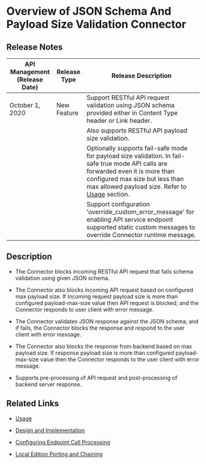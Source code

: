 ﻿---
sidebar_position: 1
---

# Overview of JSON Schema And Payload Size Validation Connector

<head>
  <meta name="guidename" content="API Management"/>
  <meta name="context" content="GUID-8c20e984-9501-4038-938e-c435a71efb54"/>
</head>

## Release Notes

|**API Management (Release Date)** |**Release Type** |**Release Description** |
| ---- | ---- | ---- |
|October 1, 2020 |New Feature |Support RESTful API request validation using JSON schema provided either in Content Type header or Link header. |
| | |Also supports RESTful API payload size validation. |
| | |Optionally supports fail-safe mode for payload size validation. In fail-safe true mode API calls are forwarded even it is more than configured max size but less than max allowed payload size. Refer to [Usage](Usage.md) section. |
| | |Support configuration 'override\_custom\_error\_message' for enabling API service endpoint supported static custom messages to override Connector runtime message. |

## Description

- The Connector blocks incoming RESTful API request that fails schema validation using given JSON schema. 

- The Connector also blocks incoming API request based on configured max payload size. If Incoming request payload size is more than configured payload-max-size value then API request is blocked; and the Connector responds to user client with error message. 

- The Connector validates JSON response against the JSON schema; and if fails, the Connector blocks the response and respond to the user client with error message. 

- The Connector also blocks the response from backend based on max payload size. If response payload size is more than configured payload-max-size value then the Connector responds to the user client with error message. 

- Supports pre-processing of API request and post-processing of backend server response. 

## Related Links

- [Usage](Usage.md)

- [Design and Implementation](Design_and_implementation_25.md)

- [Configuring Endpoint Call Processing](../APISchemaAndPayloadSizeValidationConnector/Configuring_endpoint_call_processing_8.md)

- [Local Edition Porting and Chaining](../OIDCTokenAuthenticatorConnector/Porting_and_chaining.md)
